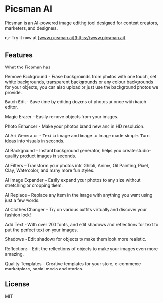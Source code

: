 # Picsman AI

Picsman is an AI-powered image editing tool designed for content creators, marketers, and designers.

👉 Try it now at [www.picsman.ai](https://www.picsman.ai)

## Features

What the Picsman has

Remove Background - Erase backgrounds from photos with one touch, set white backgrounds, transparent backgrounds or any colour backgrounds for your objects, you can also upload or just use the background photos we provide.

Batch Edit - Save time by editing dozens of photos at once with batch editor.

Magic Eraser - Easily remove objects from your images.

Photo Enhancer - Make your photos brand new and in HD resolution.

AI Art Generator - Text to image and image to image made simple. Turn ideas into visuals in seconds.

AI Background - Instant background generator, helps you create studio-quality product images in seconds.

AI Filters – Transform your photos into Ghibli, Anime, Oil Painting, Pixel, Clay, Watercolor, and many more fun styles.

AI Image Expander – Easily expand your photos to any size without stretching or cropping them.

AI Replace – Replace any item in the image with anything you want using just a few words.

AI Clothes Changer – Try on various outfits virtually and discover your fashion look!

Add Text - With over 200 fonts, and edit shadows and reflections for text to put the perfect text on your images.

Shadows - Edit shadows for objects to make them look more realistic.

Reflections - Edit the reflections of objects to make your images even more amazing.

Quality Templates - Creative templates for your store, e-commerce marketplace, social media and stories.

## License

MIT
